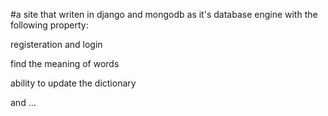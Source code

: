 #a site that writen in django and mongodb as it's database engine with the following property:
<p>registeration and login</p>
<p>find the meaning of words </p>
<p>ability to update the dictionary</p>
<p>and ...</p>
